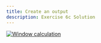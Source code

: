 ```yaml
---
title: Create an output
description: Exercise 6c Solution
---
```


[![Window calculation](/gifs/6.4.gif)](/gifs/6.4.gif)
